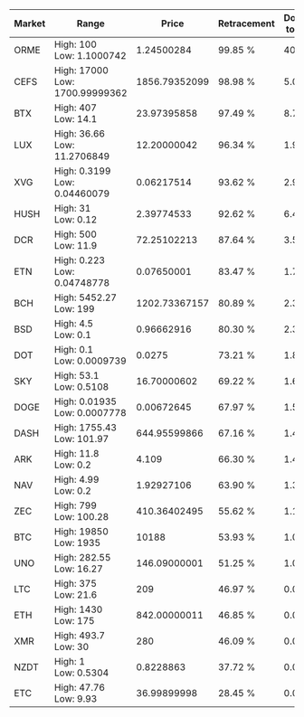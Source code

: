 | Market | Range | Price| Retracement | Doubles to 50% |
| --- | --- | --- | --- | --- |
| ORME | High: 100<br />Low: 1.1000742 | 1.24500284 | 99.85 % | 40.60 |
| CEFS | High: 17000<br />Low: 1700.99999362 | 1856.79352099 | 98.98 % | 5.04 |
| BTX | High: 407<br />Low: 14.1 | 23.97395858 | 97.49 % | 8.78 |
| LUX | High: 36.66<br />Low: 11.2706849 | 12.20000042 | 96.34 % | 1.96 |
| XVG | High: 0.3199<br />Low: 0.04460079 | 0.06217514 | 93.62 % | 2.93 |
| HUSH | High: 31<br />Low: 0.12 | 2.39774533 | 92.62 % | 6.49 |
| DCR | High: 500<br />Low: 11.9 | 72.25102213 | 87.64 % | 3.54 |
| ETN | High: 0.223<br />Low: 0.04748778 | 0.07650001 | 83.47 % | 1.77 |
| BCH | High: 5452.27<br />Low: 199 | 1202.73367157 | 80.89 % | 2.35 |
| BSD | High: 4.5<br />Low: 0.1 | 0.96662916 | 80.30 % | 2.38 |
| DOT | High: 0.1<br />Low: 0.0009739 | 0.0275 | 73.21 % | 1.84 |
| SKY | High: 53.1<br />Low: 0.5108 | 16.70000602 | 69.22 % | 1.61 |
| DOGE | High: 0.01935<br />Low: 0.0007778 | 0.00672645 | 67.97 % | 1.50 |
| DASH | High: 1755.43<br />Low: 101.97 | 644.95599866 | 67.16 % | 1.44 |
| ARK | High: 11.8<br />Low: 0.2 | 4.109 | 66.30 % | 1.46 |
| NAV | High: 4.99<br />Low: 0.2 | 1.92927106 | 63.90 % | 1.35 |
| ZEC | High: 799<br />Low: 100.28 | 410.36402495 | 55.62 % | 1.10 |
| BTC | High: 19850<br />Low: 1935 | 10188 | 53.93 % | 1.07 |
| UNO | High: 282.55<br />Low: 16.27 | 146.09000001 | 51.25 % | 1.02 |
| LTC | High: 375<br />Low: 21.6 | 209 | 46.97 % | 0.00 |
| ETH | High: 1430<br />Low: 175 | 842.00000011 | 46.85 % | 0.00 |
| XMR | High: 493.7<br />Low: 30 | 280 | 46.09 % | 0.00 |
| NZDT | High: 1<br />Low: 0.5304 | 0.8228863 | 37.72 % | 0.00 |
| ETC | High: 47.76<br />Low: 9.93 | 36.99899998 | 28.45 % | 0.00 |
